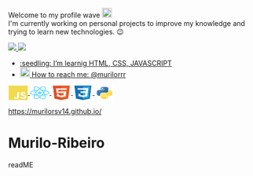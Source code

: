 Welcome to my profile wave <img src="https://github.githubassets.com/images/icons/emoji/unicode/1f44b.png" width='20' height="20"><br>
I'm currently working on personal projects to improve my knowledge and trying to learn new technologies. :wink:

<div>
  <a href="https://github.com/murilorsv14">
  <img height="140em" src="https://github-readme-stats.vercel.app/api?username=murilorsv14&show_icons=true&theme=dark&include_all_commits=true&count_private=true"/>
  <img height="140em" src="https://github-readme-stats.vercel.app/api/top-langs/?username=murilorsv14&layout=compact&langs_count=7&theme=dark"/>
</div>
  
<ul>
  <li>:seedling: I’m learnig HTML, CSS, JAVASCRIPT</li>
  <li> <img src="https://github.githubassets.com/images/icons/emoji/unicode/1f4eb.png" width='20' height="20"> How to reach me: @murilorrr</li>
 </ul>
<p align="left">
  <img align="center" alt="ECMAscript" height="30" width="40" src="https://raw.githubusercontent.com/devicons/devicon/master/icons/javascript/javascript-plain.svg">
  <img align="center" alt="React" height="30" width="40" src="https://raw.githubusercontent.com/devicons/devicon/master/icons/react/react-original.svg">
  <img align="center" alt="HTML" height="30" width="40" src="https://raw.githubusercontent.com/devicons/devicon/master/icons/html5/html5-original.svg">
  <img align="center" alt="CSS" height="30" width="40" src="https://raw.githubusercontent.com/devicons/devicon/master/icons/css3/css3-original.svg">
  <img align="center" alt="Python" height="30" width="40" src="https://raw.githubusercontent.com/devicons/devicon/master/icons/python/python-original.svg">
</p>

https://murilorsv14.github.io/
# Murilo-Ribeiro
readME
